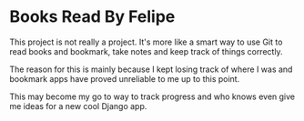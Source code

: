 # Books Read By Felipe

This project is not really a project. It's more like a smart way to use Git to read books and bookmark, take notes and keep track of things correctly.

The reason for this is mainly because I kept losing track of where I was and bookmark apps have proved unreliable to me up to this point.

This may become my go to way to track progress and who knows even give me ideas for a new cool Django app.